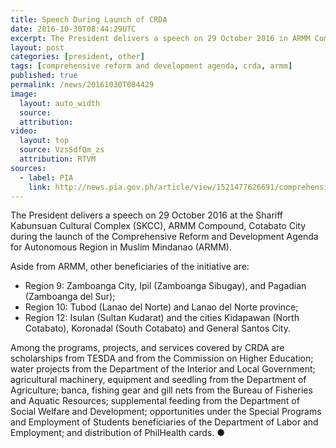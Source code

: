 ```yaml
---
title: Speech During Launch of CRDA
date: 2016-10-30T08:44:29UTC
excerpt: The President delivers a speech on 29 October 2016 in ARMM Compound, Cotabato City during the launch of the Comprehensive Reform and Development Agenda for Autonomous Region in Muslim Mindanao and other conflict affected areas in Regions 9, 10 and 12.
layout: post
categories: [president, other]
tags: [comprehensive reform and development agenda, crda, armm]
published: true
permalink: /news/20161030T084429
image:
  layout: auto_width
  source: 
  attribution: 
video:
  layout: top
  source: VzsSdfQm_zs
  attribution: RTVM
sources:
  - label: PIA
    link: http://news.pia.gov.ph/article/view/1521477626691/comprehensive-reform-and-development-agenda-to-be-launched-in-armm
---
```


The President delivers a speech on 29 October 2016 at the Shariff Kabunsuan Cultural Complex (SKCC), ARMM Compound, Cotabato City during the launch of the Comprehensive Reform and Development Agenda for Autonomous Region in Muslim Mindanao (ARMM).

Aside from ARMM, other beneficiaries of the initiative are:

* Region 9: Zamboanga City, Ipil (Zamboanga Sibugay), and Pagadian (Zamboanga del Sur);
* Region 10: Tubod (Lanao del Norte) and Lanao del Norte province;
* Region 12: Isulan (Sultan Kudarat) and the cities Kidapawan (North Cotabato), Koronadal (South Cotabato) and General Santos City.

Among the programs, projects, and services covered by CRDA are scholarships from TESDA and from the Commission on Higher Education; water projects from the Department of the Interior and Local Government; agricultural machinery, equipment and seedling from the Department of Agriculture; banca, fishing gear and gill nets from the Bureau of Fisheries and Aquatic Resources; supplemental feeding from the Department of Social Welfare and Development; opportunities under the Special Programs and Employment of Students beneficiaries of the Department of Labor and Employment; and distribution of PhilHealth cards.
&#x25cf;
